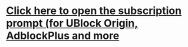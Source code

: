 # [Click here to open the subscription prompt (for UBlock Origin, AdblockPlus and more](https://subscribe.adblockplus.org/?location=https://gist.githubusercontent.com/obfuscatedgenerated/0eaeea57f1e9579869d1c53cd2e7b86d/raw/bea81626e4f497b48f515e9254b4525eee395de4/banzipmov.txt&title=banzipmov)
